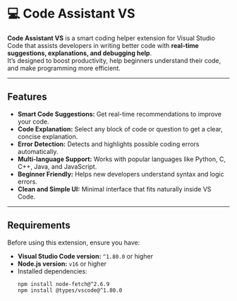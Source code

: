 # 💻 Code Assistant VS

**Code Assistant VS** is a smart coding helper extension for Visual Studio Code that assists developers in writing better code with **real-time suggestions, explanations, and debugging help**.  
It’s designed to boost productivity, help beginners understand their code, and make programming more efficient.

---

##  Features

-  **Smart Code Suggestions:** Get real-time recommendations to improve your code.  
-  **Code Explanation:** Select any block of code or question to get a clear, concise explanation.  
-  **Error Detection:** Detects and highlights possible coding errors automatically.  
-  **Multi-language Support:** Works with popular languages like Python, C, C++, Java, and JavaScript.  
-  **Beginner Friendly:** Helps new developers understand syntax and logic errors.  
-  **Clean and Simple UI:** Minimal interface that fits naturally inside VS Code.  

---

##  Requirements

Before using this extension, ensure you have:

- **Visual Studio Code version:** `^1.80.0` or higher  
- **Node.js version:** `v16` or higher  
- Installed dependencies:
  ```bash
  npm install node-fetch@^2.6.9
  npm install @types/vscode@^1.80.0
